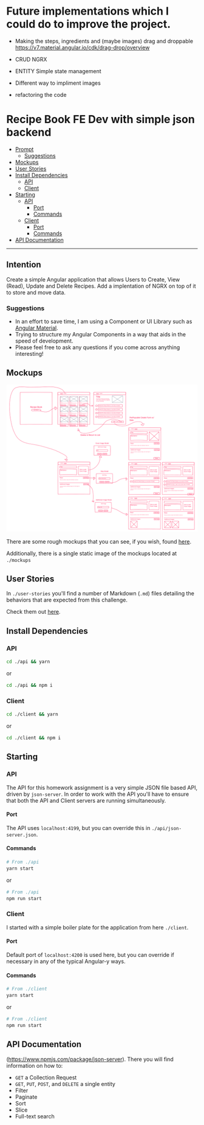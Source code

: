 # Future implementations which I could do to improve the project.
- Making the steps, ingredients and (maybe images) drag and droppable https://v7.material.angular.io/cdk/drag-drop/overview

- CRUD NGRX
- ENTITY Simple state management
- Different way to impliment images
- refactoring the code


# Recipe Book FE Dev with simple json backend

- [Prompt](#prompt)
  * [Suggestions](#suggestions)
- [Mockups](#mockups)
- [User Stories](#user-stories)
- [Install Dependencies](#install-dependencies)
  * [API](#api)
  * [Client](#client)
- [Starting](#starting)
  * [API](#api-1)
    + [Port](#port)
    + [Commands](#commands)
  * [Client](#client-1)
    + [Port](#port-1)
    + [Commands](#commands-1)
- [API Documentation](#api-documentation)

---

## Intention
Create a simple Angular application that allows Users to Create, View (Read), Update and Delete Recipes.
Add a implentation of NGRX on top of it to store and move data. 

### Suggestions
* In an effort to save time, I am using a Component or UI Library such as [Angular Material](https://material.angular.io/).
* Trying to structure my Angular Components in a way that aids in the speed of development.
* Please feel free to ask any questions if you come across anything interesting!

## Mockups

![Recipe Book Mockups](./mockups/exported-freehand.png.png)

There are some rough mockups that you can see, if you wish, found [here](https://projects.invisionapp.com/freehand/document/ytJybhBLO?origin=v7).

Additionally, there is a single static image of the mockups located at `./mockups`

## User Stories
In `./user-stories` you'll find a number of Markdown (`.md`) files detailing the behaviors that are expected from this challenge.

Check them out [here](./user-stories/index.md).

## Install Dependencies
### API
```bash
cd ./api && yarn
```
or
```bash
cd ./api && npm i
```

### Client
```bash
cd ./client && yarn
```
or
```bash
cd ./client && npm i
```

## Starting
### API
The API for this homework assignment is a very simple JSON file based API, driven by `json-server`. In order to work with the API you'll have to ensure that both the API and Client servers are running simultaneously.

#### Port
The API uses `localhost:4199`, but you can override this in `./api/json-server.json`.

#### Commands

```bash
# From ./api
yarn start
```
or
```bash
# From ./api
npm run start
```

### Client
I started with a simple boiler plate for the application from here `./client`.

#### Port
Default port of `localhost:4200` is used here, but you can override if necessary in any of the typical Angular-y ways.

#### Commands
```bash
# From ./client
yarn start
```
or
```bash
# From ./client
npm run start
```

## API Documentation
(https://www.npmjs.com/package/json-server). There you will find information on how to:

- `GET` a Collection Request
- `GET`, `PUT`, `POST`, and `DELETE` a single entity 
- Filter
- Paginate
- Sort
- Slice
- Full-text search

